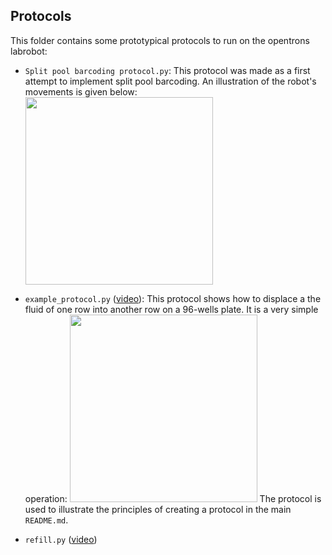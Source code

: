 ## Protocols

This folder contains some prototypical protocols to run on the opentrons labrobot:
* `Split pool barcoding protocol.py`: This protocol was made as a first attempt to implement split pool barcoding. An illustration of the robot's movements is given below: <img src="https://docs.google.com/drawings/d/1s5QHfnEp51puA-EM0dRq3Lt1DKOwjgXPsQVOSv0aLy8/export/png" width="300">

* `example_protocol.py` ([video](https://drive.google.com/file/d/1IdHP-5DXYBkbdMaAbL4stZ4RvGIAhJ0E/view?usp=sharing)): This protocol shows how to displace a the fluid of one row into another row on a 96-wells plate. It is a very simple operation: <img src="https://docs.google.com/drawings/d/1MdgW-F1s07QYEx5W3r2CYF3n6cITOb6R2H8H_atYAMg/export/png" width="300">
 The protocol is used to illustrate the principles of creating a protocol in the main `README.md`.  

* `refill.py` ([video](https://drive.google.com/file/d/1NyLzNw02rCrPFUXSi67Vc6YS1a4g1PVH/view?usp=sharing))

